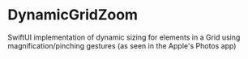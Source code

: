 # DynamicGridZoom

SwiftUI implementation of dynamic sizing for elements in a Grid using magnification/pinching gestures (as seen in the Apple's Photos app)
